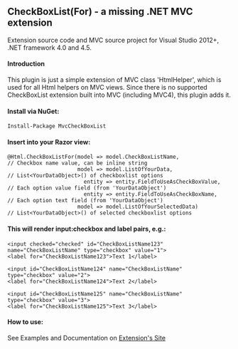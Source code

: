 
## CheckBoxList(For) - a missing .NET MVC extension

Extension source code and MVC source project for Visual Studio 2012+, .NET framework 4.0 and 4.5.

#### Introduction

This plugin is just a simple extension of MVC class 'HtmlHelper',
which is used for all Html helpers on MVC views. Since there is
no supported CheckBoxList extension built into MVC (including MVC4),
this plugin adds it.

#### Install via NuGet:

    Install-Package MvcCheckBoxList
    
#### Insert into your Razor view:

    @Html.CheckBoxListFor(model => model.CheckBoxListName,                  // Checkbox name value, can be inline string
                          model => model.ListOfYourData,                    // List<YourDataObject>() of checkboxlist options
                            entity => entity.FieldToUseAsCheckBoxValue,     // Each option value field (from 'YourDataObject')
                            entity => entity.FieldToUseAsCheckBoxName,      // Each option text field (from 'YourDataObject')
                          model => model.ListOfYourSelectedData)            // List<YourDataObject>() of selected checkboxlist options
                          
#### This will render input:checkbox and label pairs, e.g.:

    <input checked="checked" id="CheckBoxListName123" name="CheckBoxListName" type="checkbox" value="1">
    <label for="CheckBoxListName123">Text 1</label>
    
    <input id="CheckBoxListName124" name="CheckBoxListName" type="checkbox" value="2">
    <label for="CheckBoxListName124">Text 2</label>
    
    <input id="CheckBoxListName125" name="CheckBoxListName" type="checkbox" value="3">
    <label for="CheckBoxListName125">Text 3</label>
    
#### How to use:

See Examples and Documentation on [Extension's Site](http://mikhail-tsennykh.github.io/MvcCheckBoxList/)
